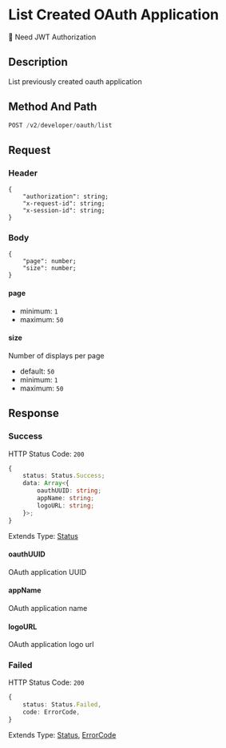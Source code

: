 # List Created OAuth Application

:key: Need JWT Authorization

## Description

List previously created oauth application

## Method And Path

```js
POST /v2/developer/oauth/list
```

## Request

### Header

```ts{2-4}
{
    "authorization": string;
    "x-request-id": string;
    "x-session-id": string;
}
```

### Body

```ts{2-3}
{
    "page": number;
    "size": number;
}
```

#### page

* minimum: `1`
* maximum: `50`

#### size

Number of displays per page

* default: `50`
* minimum: `1`
* maximum: `50`

## Response

### Success

HTTP Status Code: `200`

```ts
{
    status: Status.Success;
    data: Array<{
        oauthUUID: string;
        appName: string;
        logoURL: string;
    }>;
}
```

Extends Type: [Status](/types/status)

#### oauthUUID

OAuth application UUID

#### appName

OAuth application name

#### logoURL

OAuth application logo url

### Failed

HTTP Status Code: `200`

```ts
{
    status: Status.Failed,
    code: ErrorCode,
}
```

Extends Type: [Status](/types/status), [ErrorCode](/types/error-code)

